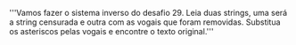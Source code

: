 '''Vamos fazer o sistema inverso do desafio 29.
Leia duas strings, uma será a string censurada e outra com as vogais que foram removidas.
Substitua os asteriscos pelas vogais e encontre o texto original.'''
